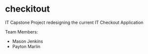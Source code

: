 # checkitout
IT Capstone Project redesigning the current IT Checkout Application

Team Members: 
 - Mason Jenkins
- Payton Marlin